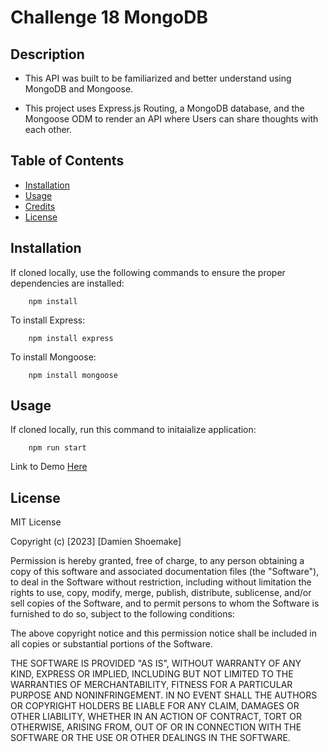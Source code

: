 # Challenge 18 MongoDB


## Description

- This API was built to be familiarized and better understand using MongoDB and Mongoose.

- This project uses Express.js Routing, a MongoDB database, and the Mongoose ODM to render an API where Users can share thoughts with each other.

## Table of Contents

- [Installation](#installation)
- [Usage](#usage)
- [Credits](#credits)
- [License](#license)

## Installation

If cloned locally, use the following commands to ensure the proper dependencies are installed:

```
    npm install
```

To install Express:

```
    npm install express
```

To install Mongoose:

```
    npm install mongoose
```

## Usage

If cloned locally, run this command to initaialize application:

```
    npm run start
```

Link to Demo [Here](https://drive.google.com/file/d/1913Y1bpoNl8imTGRqiP4438WF3mg1Xab/view)


## License

MIT License

Copyright (c) [2023] [Damien Shoemake]

Permission is hereby granted, free of charge, to any person obtaining a copy
of this software and associated documentation files (the "Software"), to deal
in the Software without restriction, including without limitation the rights
to use, copy, modify, merge, publish, distribute, sublicense, and/or sell
copies of the Software, and to permit persons to whom the Software is
furnished to do so, subject to the following conditions:

The above copyright notice and this permission notice shall be included in all
copies or substantial portions of the Software.

THE SOFTWARE IS PROVIDED "AS IS", WITHOUT WARRANTY OF ANY KIND, EXPRESS OR
IMPLIED, INCLUDING BUT NOT LIMITED TO THE WARRANTIES OF MERCHANTABILITY,
FITNESS FOR A PARTICULAR PURPOSE AND NONINFRINGEMENT. IN NO EVENT SHALL THE
AUTHORS OR COPYRIGHT HOLDERS BE LIABLE FOR ANY CLAIM, DAMAGES OR OTHER
LIABILITY, WHETHER IN AN ACTION OF CONTRACT, TORT OR OTHERWISE, ARISING FROM,
OUT OF OR IN CONNECTION WITH THE SOFTWARE OR THE USE OR OTHER DEALINGS IN THE
SOFTWARE.